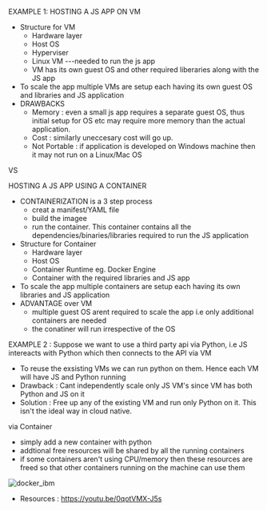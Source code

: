 EXAMPLE 1: HOSTING A JS APP ON VM
- Structure for VM 
  - Hardware layer
  - Host OS
  - Hyperviser
  - Linux VM ---needed to run the js app 
   - VM has its own guest OS and other required liberaries along with the JS app
- To scale the app multiple VMs are setup each having its own guest OS and libraries and JS application
- DRAWBACKS
  - Memory : even a small js app requires a separate guest OS, thus initial setup for OS etc may require more memory than the actual application.
  - Cost : similarly uneccesary cost will go up.
  - Not Portable : if application is developed on Windows machine then it may not run on a Linux/Mac OS

VS

 HOSTING A JS APP USING A CONTAINER
- CONTAINERIZATION is a 3 step process 
  - creat a manifest/YAML file
  - build the imagee
  - run the container. This container contains all the dependencies/binaries/libraries required to run the JS application
- Structure for Container
  - Hardware layer
  - Host OS
  - Container Runtime eg. Docker Engine
  - Container with the required libraries and JS app
- To scale the app multiple containers are setup each having its own libraries and JS application
- ADVANTAGE over VM
  - multiple guest OS arent required to scale the app i.e only additional containers are needed
  - the conatiner will run irrespective of the OS
  
  
  
 EXAMPLE 2 : Suppose we want to use a third party api via Python, i.e JS intereacts with Python which then connects to the API
 via VM
 - To reuse the exsisting VMs we can run python on them. Hence each VM will have JS and Python running
 - Drawback : Cant independently scale only JS VM's since VM has both Python and JS on it
 - Solution : Free up any of the existing VM and run only Python on it. This isn't the ideal way in cloud native.
   
 via Container
 - simply add a new container with python 
 - addtional free resources will be shared by all the running containers
 - if some containers aren't using CPU/memory then these resources are freed so that other containers running on the machine can use them
 
 ![docker_ibm](https://user-images.githubusercontent.com/37453877/182145646-87265508-3d05-4a47-a1db-1b6775873c16.JPG)
 
 - Resources : https://youtu.be/0qotVMX-J5s
